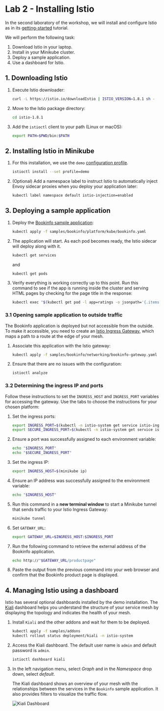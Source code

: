 # Lab 2 - Installing Istio

In the second laboratory of the workshop, we will install and configure Istio as in its [getting-started](https://istio.io/latest/docs/setup/getting-started/) tutorial.

We will perform the following task:

1. Download Istio in your laptop.
2. Install in your Minikube cluster.
3. Deploy a sample application.
4. Use a dashboard for Istio.

## 1. Downloading Istio

1. Execute Istio downloader:

    ```sh
    curl -L https://istio.io/downloadIstio | ISTIO_VERSION=1.8.1 sh -
    ```

2. Move to the Istio package directory:

    ```sh
    cd istio-1.8.1
    ```

3. Add the `istioctl` client to your path (Linux or macOS):

    ```sh
    export PATH=$PWD/bin:$PATH
    ```

## 2. Installing Istio in Minikube

1. For this installation, we use the `demo` [configuration profile](https://istio.io/latestdocs/setup/additional-setup/config-profiles/).

    ```sh
    istioctl install --set profile=demo
    ```

2. (Optional) Add a namespace label to instruct Istio to automatically inject Envoy sidecar proxies when you deploy your application later:

    ```sh
    kubectl label namespace default istio-injection=enabled
    ```

## 3. Deploying a sample application

1. Deploy the [Bookinfo sample application](https://istio.io/latest/docs/examples/bookinfo/):

    ```sh
    kubectl apply -f samples/bookinfo/platform/kube/bookinfo.yaml
    ```

2. The application will start. As each pod becomes ready, the Istio sidecar will deploy along with it.

    ```sh
    kubectl get services
    ```

    and

    ```sh
    kubectl get pods
    ```

3. Verify everything is working correctly up to this point. Run this command to see if the app is running inside the cluster and serving HTML pages by     checking for the page title in the response:

    ```sh
    kubectl exec "$(kubectl get pod -l app=ratings -o jsonpath='{.items[0].metadata.name}')" -c ratings -- curl -s productpage:9080/productpage | grep -o "<title>.*</title>"
    ```

### 3.1 Opening sample application to outside traffic

The Bookinfo application is deployed but not accessible from the outside. To make it accessible, you need to create an [Istio Ingress Gateway](https://istio.io/latestdocs/concepts/traffic-management/#gateways), which maps a path to a route at the edge of your mesh.

1. Associate this application with the Istio gateway:

    ```sh
    kubectl apply -f samples/bookinfo/networking/bookinfo-gateway.yaml
    ```

2. Ensure that there are no issues with the configuration:

    ```sh
    istioctl analyze
    ```

### 3.2 Determining the ingress IP and ports

Follow these instructions to set the `INGRESS_HOST` and `INGRESS_PORT` variables for accessing the gateway. Use the tabs to choose the instructions for your chosen platform:

1. Set the ingress ports:

    ```sh
    export INGRESS_PORT=$(kubectl -n istio-system get service istio-ingressgateway -o jsonpath='{.spec.ports[?(.name=="http2")].nodePort}')
    export SECURE_INGRESS_PORT=$(kubectl -n istio-system get service istio-ingressgateway -o jsonpath='{.spec.ports[?(.name=="https")].nodePort}')
    ```

2. Ensure a port was successfully assigned to each environment variable:

    ```sh
    echo "$INGRESS_PORT"
    echo "$SECURE_INGRESS_PORT"
    ```

3. Set the ingress IP:

    ```sh
    export INGRESS_HOST=$(minikube ip)
    ```

4. Ensure an IP address was successfully assigned to the environment variable:

    ```sh
    echo "$INGRESS_HOST"
    ```

5. Run this command in a **new terminal window** to start a Minikube tunnel that sends traffic to your Istio Ingress Gateway:

    ```sh
    minikube tunnel
    ```

6. Set `GATEWAY_URL`:

    ```sh
    export GATEWAY_URL=$INGRESS_HOST:$INGRESS_PORT
    ```

7. Run the following command to retrieve the external address of the Bookinfo application.

    ```sh
    echo http://"$GATEWAY_URL/productpage"
    ```

8. Paste the output from the previous command into your web browser and confirm that the Bookinfo product page is displayed.

## 4. Managing Istio using a dashboard

Istio has several optional dashboards installed by the demo installation. The [Kiali](https://kiali.io/) dashboard helps you understand the structure of your service mesh by displaying the topology and indicates the health of your mesh.

1. Install `Kiali` and the other addons and wait for them to be deployed.

    ```sh
    kubectl apply -f samples/addons
    kubectl rollout status deployment/kiali -n istio-system
    ```

2. Access the Kiali dashboard. The default user name is `admin` and default password is `admin`.

    ```sh
    istioctl dashboard kiali
    ```

3. In the left navigation menu, select _Graph_ and in the _Namespace_ drop down, select _default_.

    The Kiali dashboard shows an overview of your mesh with the relationships between the services in the `Bookinfo` sample application. It also provides filters to visualize the traffic flow.

    ![Kiali Dashboard](https://istio.io/latest/docs/setup/getting-started/kiali-example2.png)
